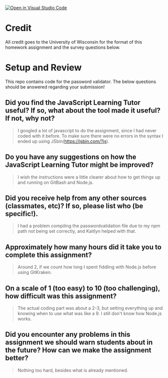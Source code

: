[![Open in Visual Studio Code](https://classroom.github.com/assets/open-in-vscode-f059dc9a6f8d3a56e377f745f24479a46679e63a5d9fe6f495e02850cd0d8118.svg)](https://classroom.github.com/online_ide?assignment_repo_id=5535048&assignment_repo_type=AssignmentRepo)
# Credit

All credit goes to the University of Wisconsin for the format of this homework assignment and the survey questions below.

# Setup and Review

This repo contains code for the password validator. The below questions should be answered regarding your submission!

## Did you find the JavaScript Learning Tutor useful? If so, what about the tool made it useful? If not, why not?
> I googled a lot of javascript to do the assignment, since I had never coded with it before. To make sure there were no errors in the syntax I ended up using JSbin(https://jsbin.com/?js). 


## Do you have any suggestions on how the JavaScript Learning Tutor might be improved?
> I wish the instructions were a little clearer about how to get things up and running on GitBash and Node.js. 


## Did you receive help from any other sources (classmates, etc)? If so, please list who (be specific!).
> I had a problem compiling the passwordvalidation file due to my npm path not being set correctly, and Kaitlyn helped with that. 


## Approximately how many hours did it take you to complete this assignment?
> Around 2, if we count how long I spent fiddling with Node.js before using GitKraken. 


## On a scale of 1 (too easy) to 10 (too challenging), how difficult was this assignment?
> The actual coding part was about a 2-3, but setting everything up and knowing when to use what was like a 9. I still don't know how Node.js works.  


## Did you encounter any problems in this assignment we should warn students about in the future? How can we make the assignment better?
> Nothing too hard, besides what is already mentioned. 


